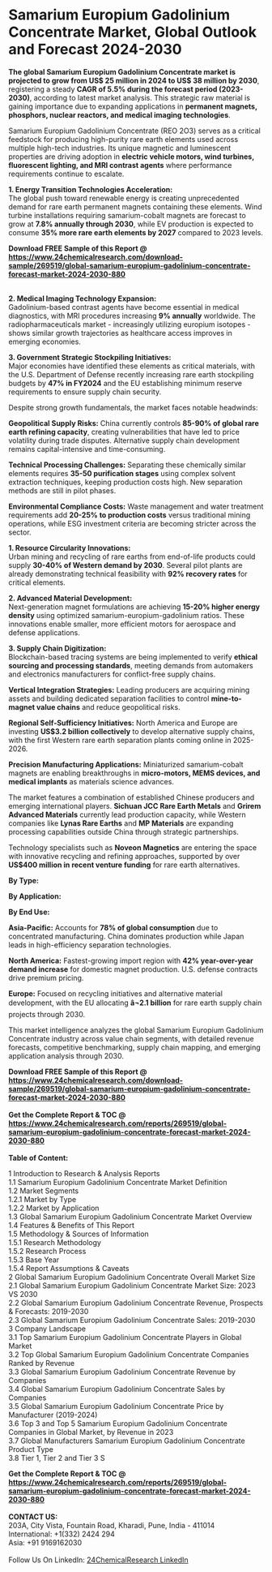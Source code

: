 <h1>Samarium Europium Gadolinium Concentrate Market, Global Outlook and Forecast 2024-2030</h1><p><strong>The global Samarium Europium Gadolinium Concentrate market is projected to grow from US$ 25 million in 2024 to US$ 38 million by 2030</strong>, registering a steady <strong>CAGR of 5.5% during the forecast period (2023-2030)</strong>, according to latest market analysis. This strategic raw material is gaining importance due to expanding applications in <strong>permanent magnets, phosphors, nuclear reactors, and medical imaging technologies</strong>.</p><p>Samarium Europium Gadolinium Concentrate (REO 2O3) serves as a critical feedstock for producing high-purity rare earth elements used across multiple high-tech industries. Its unique magnetic and luminescent properties are driving adoption in <strong>electric vehicle motors, wind turbines, fluorescent lighting, and MRI contrast agents</strong> where performance requirements continue to escalate.</p><p><strong>1. Energy Transition Technologies Acceleration:</strong><br>
The global push toward renewable energy is creating unprecedented demand for rare earth permanent magnets containing these elements. Wind turbine installations requiring samarium-cobalt magnets are forecast to grow at <strong>7.8% annually through 2030</strong>, while EV production is expected to consume <strong>35% more rare earth elements by 2027</strong> compared to 2023 levels.</p><div><b>Download FREE Sample of this Report @ 
            <a href="https://www.24chemicalresearch.com/download-sample/269519/global-samarium-europium-gadolinium-concentrate-forecast-market-2024-2030-880">
            https://www.24chemicalresearch.com/download-sample/269519/global-samarium-europium-gadolinium-concentrate-forecast-market-2024-2030-880</a></b></div><br><p><strong>2. Medical Imaging Technology Expansion:</strong><br>
Gadolinium-based contrast agents have become essential in medical diagnostics, with MRI procedures increasing <strong>9% annually</strong> worldwide. The radiopharmaceuticals market - increasingly utilizing europium isotopes - shows similar growth trajectories as healthcare access improves in emerging economies.</p><p><strong>3. Government Strategic Stockpiling Initiatives:</strong><br>
Major economies have identified these elements as critical materials, with the U.S. Department of Defense recently increasing rare earth stockpiling budgets by <strong>47% in FY2024</strong> and the EU establishing minimum reserve requirements to ensure supply chain security.</p><p>Despite strong growth fundamentals, the market faces notable headwinds:</p><p><strong>Geopolitical Supply Risks:</strong> China currently controls <strong>85-90% of global rare earth refining capacity</strong>, creating vulnerabilities that have led to price volatility during trade disputes. Alternative supply chain development remains capital-intensive and time-consuming.</p><p><strong>Technical Processing Challenges:</strong> Separating these chemically similar elements requires <strong>35-50 purification stages</strong> using complex solvent extraction techniques, keeping production costs high. New separation methods are still in pilot phases.</p><p><strong>Environmental Compliance Costs:</strong> Waste management and water treatment requirements add <strong>20-25% to production costs</strong> versus traditional mining operations, while ESG investment criteria are becoming stricter across the sector.</p><p><strong>1. Resource Circularity Innovations:</strong><br>
Urban mining and recycling of rare earths from end-of-life products could supply <strong>30-40% of Western demand by 2030</strong>. Several pilot plants are already demonstrating technical feasibility with <strong>92% recovery rates</strong> for critical elements.</p><p><strong>2. Advanced Material Development:</strong><br>
Next-generation magnet formulations are achieving <strong>15-20% higher energy density</strong> using optimized samarium-europium-gadolinium ratios. These innovations enable smaller, more efficient motors for aerospace and defense applications.</p><p><strong>3. Supply Chain Digitization:</strong><br>
Blockchain-based tracing systems are being implemented to verify <strong>ethical sourcing and processing standards</strong>, meeting demands from automakers and electronics manufacturers for conflict-free supply chains.</p><p><strong>Vertical Integration Strategies:</strong> Leading producers are acquiring mining assets and building dedicated separation facilities to control <strong>mine-to-magnet value chains</strong> and reduce geopolitical risks.</p><p><strong>Regional Self-Sufficiency Initiatives:</strong> North America and Europe are investing <strong>US$3.2 billion collectively</strong> to develop alternative supply chains, with the first Western rare earth separation plants coming online in 2025-2026.</p><p><strong>Precision Manufacturing Applications:</strong> Miniaturized samarium-cobalt magnets are enabling breakthroughs in <strong>micro-motors, MEMS devices, and medical implants</strong> as materials science advances.</p><p>The market features a combination of established Chinese producers and emerging international players. <strong>Sichuan JCC Rare Earth Metals</strong> and <strong>Grirem Advanced Materials</strong> currently lead production capacity, while Western companies like <strong>Lynas Rare Earths</strong> and <strong>MP Materials</strong> are expanding processing capabilities outside China through strategic partnerships.</p><p>Technology specialists such as <strong>Noveon Magnetics</strong> are entering the space with innovative recycling and refining approaches, supported by over <strong>US$400 million in recent venture funding</strong> for rare earth alternatives.</p><p><strong>By Type:</strong></p><p><strong>By Application:</strong></p><p><strong>By End Use:</strong></p><p><strong>Asia-Pacific:</strong> Accounts for <strong>78% of global consumption</strong> due to concentrated manufacturing. China dominates production while Japan leads in high-efficiency separation technologies.</p><p><strong>North America:</strong> Fastest-growing import region with <strong>42% year-over-year demand increase</strong> for domestic magnet production. U.S. defense contracts drive premium pricing.</p><p><strong>Europe:</strong> Focused on recycling initiatives and alternative material development, with the EU allocating <strong>â¬2.1 billion</strong> for rare earth supply chain projects through 2030.</p><p>This market intelligence analyzes the global Samarium Europium Gadolinium Concentrate industry across value chain segments, with detailed revenue forecasts, competitive benchmarking, supply chain mapping, and emerging application analysis through 2030.</p><div><b>Download FREE Sample of this Report @ 
            <a href="https://www.24chemicalresearch.com/download-sample/269519/global-samarium-europium-gadolinium-concentrate-forecast-market-2024-2030-880">
            https://www.24chemicalresearch.com/download-sample/269519/global-samarium-europium-gadolinium-concentrate-forecast-market-2024-2030-880</a></b></div><br><div><b>Get the Complete Report & TOC @ 
            <a href="https://www.24chemicalresearch.com/reports/269519/global-samarium-europium-gadolinium-concentrate-forecast-market-2024-2030-880">
            https://www.24chemicalresearch.com/reports/269519/global-samarium-europium-gadolinium-concentrate-forecast-market-2024-2030-880</a></b></div><br>
            <b>Table of Content:</b><p>1 Introduction to Research & Analysis Reports<br />
    1.1 Samarium Europium Gadolinium Concentrate Market Definition<br />
    1.2 Market Segments<br />
        1.2.1 Market by Type<br />
        1.2.2 Market by Application<br />
    1.3 Global Samarium Europium Gadolinium Concentrate Market Overview<br />
    1.4 Features & Benefits of This Report<br />
    1.5 Methodology & Sources of Information<br />
        1.5.1 Research Methodology<br />
        1.5.2 Research Process<br />
        1.5.3 Base Year<br />
        1.5.4 Report Assumptions & Caveats<br />
2 Global Samarium Europium Gadolinium Concentrate Overall Market Size<br />
    2.1 Global Samarium Europium Gadolinium Concentrate Market Size: 2023 VS 2030<br />
    2.2 Global Samarium Europium Gadolinium Concentrate Revenue, Prospects & Forecasts: 2019-2030<br />
    2.3 Global Samarium Europium Gadolinium Concentrate Sales: 2019-2030<br />
3 Company Landscape<br />
    3.1 Top Samarium Europium Gadolinium Concentrate Players in Global Market<br />
    3.2 Top Global Samarium Europium Gadolinium Concentrate Companies Ranked by Revenue<br />
    3.3 Global Samarium Europium Gadolinium Concentrate Revenue by Companies<br />
    3.4 Global Samarium Europium Gadolinium Concentrate Sales by Companies<br />
    3.5 Global Samarium Europium Gadolinium Concentrate Price by Manufacturer (2019-2024)<br />
    3.6 Top 3 and Top 5 Samarium Europium Gadolinium Concentrate Companies in Global Market, by Revenue in 2023<br />
    3.7 Global Manufacturers Samarium Europium Gadolinium Concentrate Product Type<br />
    3.8 Tier 1, Tier 2 and Tier 3 S</p><div><b>Get the Complete Report & TOC @ 
            <a href="https://www.24chemicalresearch.com/reports/269519/global-samarium-europium-gadolinium-concentrate-forecast-market-2024-2030-880">
            https://www.24chemicalresearch.com/reports/269519/global-samarium-europium-gadolinium-concentrate-forecast-market-2024-2030-880</a></b></div><br><b>CONTACT US:</b><br>
            203A, City Vista, Fountain Road, Kharadi, Pune, India - 411014<br>
            International: +1(332) 2424 294<br>
            Asia: +91 9169162030 <br><br>
            Follow Us On LinkedIn: <a href="https://www.linkedin.com/company/24chemicalresearch/">24ChemicalResearch LinkedIn</a>